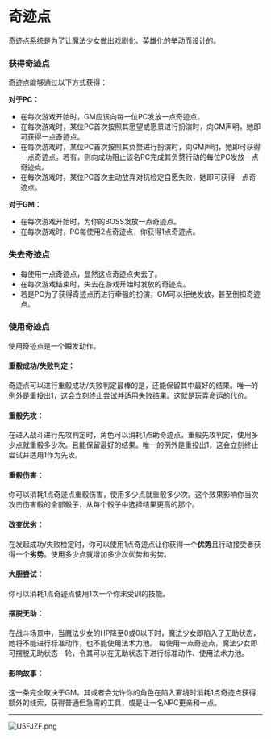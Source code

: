 # 奇迹点

奇迹点系统是为了让魔法少女做出戏剧化、英雄化的举动而设计的。

### 获得奇迹点

奇迹点能够通过以下方式获得：

**对于PC：**
* 在每次游戏开始时，GM应该向每一位PC发放一点奇迹点。
* 在每次游戏时，某位PC首次按照其愿望或愿景进行扮演时，向GM声明，她即可获得一点奇迹点。
* 在每次游戏时，某位PC首次按照其负赘进行扮演时，向GM声明，她即可获得一点奇迹点。若有，则向成功阻止该名PC完成其负赘行动的每位PC发放一点奇迹点。
* 在每次游戏时，某位PC首次主动放弃对抗检定自愿失败，她即可获得一点奇迹点。

**对于GM：**
* 在每次游戏开始时，为你的BOSS发放一点奇迹点。
* 在每次游戏时，PC每使用2点奇迹点，你获得1点奇迹点。

### 失去奇迹点

* 每使用一点奇迹点，显然这点奇迹点失去了。
* 在每次游戏结束时，失去在游戏开始时发放的奇迹点。
* 若是PC为了获得奇迹点而进行牵强的扮演，GM可以拒绝发放，甚至倒扣奇迹点。

### 使用奇迹点

使用奇迹点是一个瞬发动作。

#### 重骰成功/失败判定：

奇迹点可以进行重骰成功/失败判定最棒的是，还能保留其中最好的结果。唯一的例外是重投出1，这会立刻终止尝试并适用失败结果。这就是玩弄命运的代价。

#### 重骰先攻：

在进入战斗进行先攻判定时，角色可以消耗1点助奇迹点，重骰先攻判定，使用多少点就重骰多少次。且能保留最好的结果。唯一的例外是重投出1，这会立刻终止尝试并适用1作为先攻。

#### 重骰伤害：
你可以消耗1点奇迹点重骰伤害，使用多少点就重骰多少次。这个效果影响你当次攻击伤害骰的全部骰子，从每个骰子中选择结果更高的那个。

#### 改变优劣：

在发起成功/失败检定时，你可以使用1点奇迹点让你获得一个**优势**且行动接受者获得一个**劣势**。使用多少点就增加多少次优势和劣势。

#### 大胆尝试：
你可以消耗1点奇迹点使用1次一个你未受训的技能。

#### 摆脱无助：
在战斗场景中，当魔法少女的HP降至0或0以下时，魔法少女即陷入了无助状态，她将不能进行标准动作，也不能使用法术力池。
每使用一点奇迹点，魔法少女即可摆脱无助状态一轮，令其可以在无助状态下进行标准动作、使用法术力池。

#### 影响故事：
这一条完全取决于GM，其或者会允许你的角色在陷入窘境时消耗1点奇迹点获得额外的线索，获得普通但急需的工具，或是让一名NPC更亲和一点。

***

<img src="https://s1.ax1x.com/2020/07/20/U5FJZF.png" alt="U5FJZF.png" border="0" />


